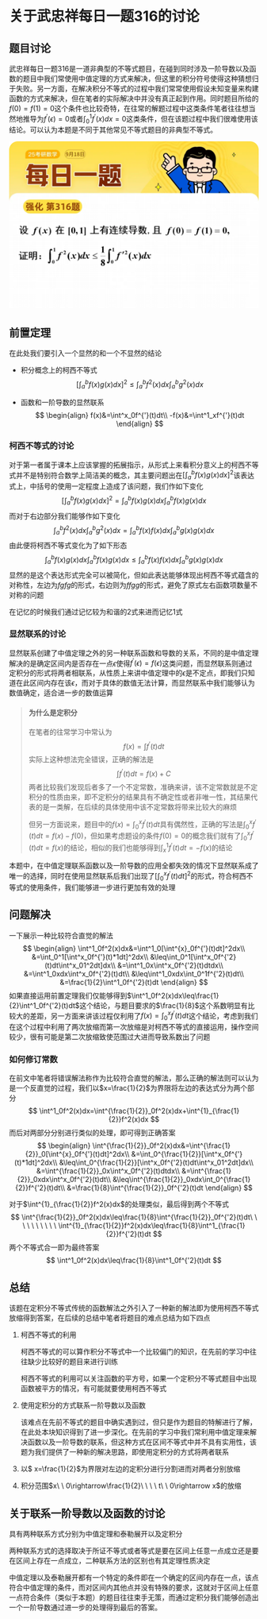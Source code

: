 # 关于武忠祥每日一题316的讨论

## 题目讨论

武忠祥每日一题316是一道非典型的不等式题目，在碰到同时涉及一阶导数以及函数的题目中我们常使用中值定理的方式来解决，但这里的积分符号使得这种猜想归于失败。另一方面，在解决积分不等式的过程中我们常常使用假设未知变量来构建函数的方式来解决，但在笔者的实际解决中并没有真正起到作用。同时题目所给的$f(0)=f(1)=0$这个条件也比较奇特，在往常的解题过程中这类条件笔者往往想当然地推导为$f^{'}(\epsilon)=0$或者$\int^{1}_0f^{'}(x)dx=0$这类条件，但在该题过程中我们很难使用该结论。可以认为本题是不同于其他常见不等式题目的非典型不等式。

![pic2](.\pic\pic2.webp)

## 前置定理

在此处我们要引入一个显然的和一个不显然的结论

- 积分概念上的柯西不等式
  $$
  \tag{1}
  [\int^b_af(x)g(x)dx]^2\leq\int_a^bf^2(x)dx\int^b_ag^2(x)dx
  $$

- 函数和一阶导数的显然联系
  $$
  \begin{align}
  f(x)&=\int^x_0f^{'}(t)dt\\
  -f(x)&=\int^1_xf^{'}(t)dt
  \end{align}
  $$

### 柯西不等式的讨论

对于第一者属于课本上应该掌握的拓展指示，从形式上来看积分意义上的柯西不等式并不是特别符合数学上简洁美的概念，其主要问题出在$[\int^b_af(x)g(x)dx]^2$该表达式上，中括号的使用一定程度上造成了该问题，我们作如下变化
$$
[\int^b_af(x)g(x)dx]^2=\int^b_af(x)g(x)dx\int^b_af(x)g(x)dx
$$
而对于右边部分我们能够作如下变化
$$
\int_a^bf^2(x)dx\int^b_ag^2(x)dx=\int_a^bf(x)f(x)dx\int^b_ag(x)g(x)dx
$$
由此便将柯西不等式变化为了如下形态
$$
\tag{2}
\int^b_af(x)g(x)dx\int^b_af(x)g(x)dx\leq\int_a^bf(x)f(x)dx\int^b_ag(x)g(x)dx
$$
显然的是这个表达形式完全可以被简化，但如此表达能够体现出柯西不等式蕴含的对称性，左边为$fgfg$的形式，右边则为$ffgg$的形式，避免了原式左右函数项数量不对称的问题

在记忆的时候我们通过记忆较为和谐的$2$式来进而记忆$1$式

### 显然联系的讨论

显然联系创建了中值定理之外的另一种联系函数和导数的关系，不同的是中值定理解决的是确定区间内是否存在一点$\epsilon$使得$f^{'}(\epsilon)=f(\epsilon)$这类问题，而显然联系则通过定积分的形式将两者相联系，从性质上来讲中值定理中的$\epsilon$是不定点，即我们只知道在此区间内存在该$\epsilon$，而对于具体的数值无法计算，而显然联系中我们能够认为数值确定，适合进一步的数值运算

> #### 为什么是定积分
>
> 在笔者的往常学习中常认为
> $$
> f(x)=\int f^{'}(t)dt
> $$
> 实际上这种想法完全错误，正确的解法是
> $$
> \int f^{'}(t)dt=f(x)+C
> $$
> 两者比较我们发现后者多了一个不定常数，准确来讲，该不定常数就是不定积分的性质由来，即不定积分的结果具有不确定性或者非唯一性，其结果代表的是一类解，在后续的具体使用中该不定常数将带来比较大的麻烦
>
> 但另一方面说来，题目中的$f(x)=\int^x_0f^{'}(t)dt$具有偶然性，正确的写法是$\int^x_0f^{'}(t)dt=f(x)-f(0)$，但如果考虑题设的条件$f(0)=0$的概念我们就有了$\int^x_0f^{'}(t)dt=f(x)$的结论，相似的我们也能够得到$\int^1_xf^{'}(t)dt=-f(x)$的结论

本题中，在中值定理联系函数以及一阶导数的应用全都失效的情况下显然联系成了唯一的选择，同时在使用显然联系后我们出现了$[\int^x_0f^{'}(t)dt]^2$的形式，符合柯西不等式的使用条件，我们能够进一步进行更加有效的处理

## 问题解决

一下展示一种比较符合直觉的解法
$$
\begin{align}
\int^1_0f^2(x)dx&=\int^1_0[\int^{x}_0f^{'}(t)dt]^2dx\\
&=\int_0^1[\int^x_0f^{'}(t)*1dt]^2dx\\
&\leq\int_0^1[\int^x_0f^{'2}(t)dt\int^x_01^2dt]dx\\
&=\int^1_0x\int^x_0f^{'2}(t)dtdx\\
&=\int^1_0xdx\int^x_0f^{'2}(t)dt\\
&\leq\int^1_0xdx\int_0^1f^{'2}(t)dt\\
&=\frac{1}{2}\int^1_0f^{'2}(t)dt
\end{align}
$$
如果直接运用前置定理我们仅能够得到$\int^1_0f^2(x)dx\leq\frac{1}{2}\int^1_0f^{'2}(t)dt$这个结论，与题目要求的$\frac{1}{8}$这个系数明显有比较大的差距，另一方面来讲该过程仅利用了$f(x)=\int^x_0f^{'}(t)dt$这个结论，考虑到我们在这个过程中利用了两次放缩而第一次放缩是对柯西不等式的直接运用，操作空间较少，很有可能是第二次放缩致使范围过大进而导致系数出了问题

### 如何修订常数

在前文中笔者将错误解法称作为比较符合直觉的解法，那么正确的解法则可以认为是一个反直觉的过程，我们以$x=\frac{1}{2}$为界限将左边的表达式分为两个部分
$$
\int^1_0f^2(x)dx=\int^{\frac{1}{2}}_0f^2(x)dx+\int^{1}_{\frac{1}{2}}f^2(x)dx
$$
而后对两部分分别进行类似的处理，即可得到正确答案
$$
\begin{align}
\int^{\frac{1}{2}}_0f^2(x)dx&=\int^{\frac{1}{2}}_0[\int^{x}_0f^{'}(t)dt]^2dx\\
&=\int_0^{\frac{1}{2}}[\int^x_0f^{'}(t)*1dt]^2dx\\
&\leq\int_0^{\frac{1}{2}}[\int^x_0f^{'2}(t)dt\int^x_01^2dt]dx\\
&=\int^{\frac{1}{2}}_0x\int^x_0f^{'2}(t)dtdx\\
&=\int^{\frac{1}{2}}_0xdx\int^x_0f^{'2}(t)dt\\
&\leq\int^{\frac{1}{2}}_0xdx\int_0^{\frac{1}{2}}f^{'2}(t)dt\\
&=\frac{1}{8}\int^{\frac{1}{2}}_0f^{'2}(t)dt
\end{align}
$$


对于$\int^{1}_{\frac{1}{2}}f^2(x)dx$的处理类似，最后得到两个不等式
$$
\int^{\frac{1}{2}}_0f^2(x)dx\leq\frac{1}{8}\int^{\frac{1}{2}}_0f^{'2}(t)dt\ \ \ \ \ \ \ \ \ \ \int^{1}_{\frac{1}{2}}f^2(x)dx\leq\frac{1}{8}\int^1_{\frac{1}{2}}f^{'2}(t)dt
$$
两个不等式合一即为最终答案
$$
\int^1_0f^2(x)dx\leq\frac{1}{8}\int^1_0f^{'2}(t)dt
$$

## 总结

该题在定积分不等式传统的函数解法之外引入了一种新的解法即为使用柯西不等式放缩得到答案，在后续的总结中笔者将题目的难点总结为如下四点

1. 柯西不等式的利用

   柯西不等式的可以算作积分不等式中一个比较偏门的知识，在先前的学习中往往缺少比较好的题目来进行训练

   柯西不等式的利用可以关注函数的平方号，如果一个定积分不等式题目中出现函数被平方的情况，有可能就要使用柯西不等式

2. 使用定积分的方式联系一阶导数以及函数

   该难点在先前不等式的题目中确实遇到过，但只是作为题目的特解进行了解，在此处本块知识得到了进一步深化。在先前的学习中我们常利用中值定理来解决函数以及一阶导数的联系，但这种方式在区间不等式中并不具有实用性，该题为我们提供了一种新的解决思路，即使用定积分的方式将两者联系

3. 以$ x=\frac{1}{2}$为界限对左边的定积分进行分割进而对两者分别放缩

   

4. 积分范围$x\ \ 0\rightarrow\frac{1}{2}\ \ \ \ t\ \ 0\rightarrow x$的放缩

   

## 关于联系一阶导数以及函数的讨论

具有两种联系方式分别为中值定理和泰勒展开以及定积分

两种联系方式的选择取决于所证不等式或者等式是要在区间上任意一点成立还是要在区间上存在一点成立，二种联系方法的区别也有其定理性质决定

中值定理以及泰勒展开都有一个特定的条件即在一个确定的区间内存在一点，该点符合中值定理的条件，而对区间内其他点并没有特殊的要求，这就对于区间上任意一点符合条件（类似于本题）的题目往往束手无策，而通过定积分我们能够创造出一个一阶导数通过进一步的处理得到最后的答案。